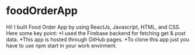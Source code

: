 # foodOrderApp
Hi! I built Food Order App by using ReactJs, Javascript, HTML, and CSS.
Here some key point:
*I used the Firebase backend for fetching get & post data.
*This app is hosted through GitHub pages.
*To clone this app just you have to use npm start in your work envirment.
